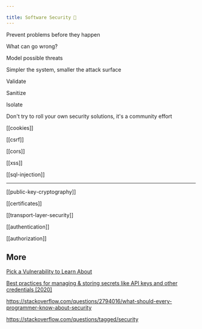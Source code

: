 ```yaml
---
 
title: Software Security 🔐
--- 
```



Prevent problems before they happen     

What can go wrong? 

Model possible threats 

Simpler the system, smaller the attack surface  

Validate

Sanitize

Isolate 

Don't try to roll your own security solutions, it's a community effort 


[[cookies]]

[[csrf]]

[[cors]]

[[xss]]

[[sql-injection]]

---

[[public-key-cryptography]]

[[certificates]]

[[transport-layer-security]]

[[authentication]]

[[authorization]]



## More 

[Pick a Vulnerability to Learn About](https://www.hacksplaining.com/lessons)

[Best practices for managing & storing secrets like API keys and other credentials \[2020\]](https://blog.gitguardian.com/secrets-api-management/#secrets-as-service)

<https://stackoverflow.com/questions/2794016/what-should-every-programmer-know-about-security>

<https://stackoverflow.com/questions/tagged/security>
